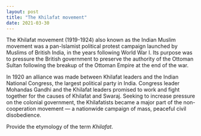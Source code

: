 ```yaml
---
layout: post
title: "The Khilafat movement"
date: 2021-03-30
---
```

The Khilafat movement (1919-1924) also known as the Indian Muslim movement was a pan-Islamist political protest campaign launched by Muslims of British India, in the years following World War I. Its purpose was to pressure the British government to preserve the authority of the Ottoman Sultan following the breakup of the Ottoman Empire at the end of the war.

In 1920 an alliance was made between Khilafat leaders and the Indian National Congress, the largest political party in India. Congress leader Mohandas Gandhi and the Khilafat leaders promised to work and fight together for the causes of Khilafat and Swaraj. Seeking to increase pressure on the colonial government, the Khilafatists became a major part of the non-cooperation movement — a nationwide campaign of mass, peaceful civil disobedience.

Provide the etymology of the term _Khilafat_.
